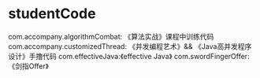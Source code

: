 # studentCode
com.accompany.algorithmCombat: 《算法实战》课程中训练代码
com.accompany.customizedThread: 《并发编程艺术》&& 《Java高并发程序设计》手撸代码
com.effectiveJava:《effective Java》
com.swordFingerOffer: 《剑指Offer》

